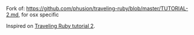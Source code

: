 Fork of: https://github.com/phusion/traveling-ruby/blob/master/TUTORIAL-2.md, for osx specific

Inspired on [Traveling Ruby tutorial 2](https://github.com/phusion/traveling-ruby/blob/master/TUTORIAL-2.md).

